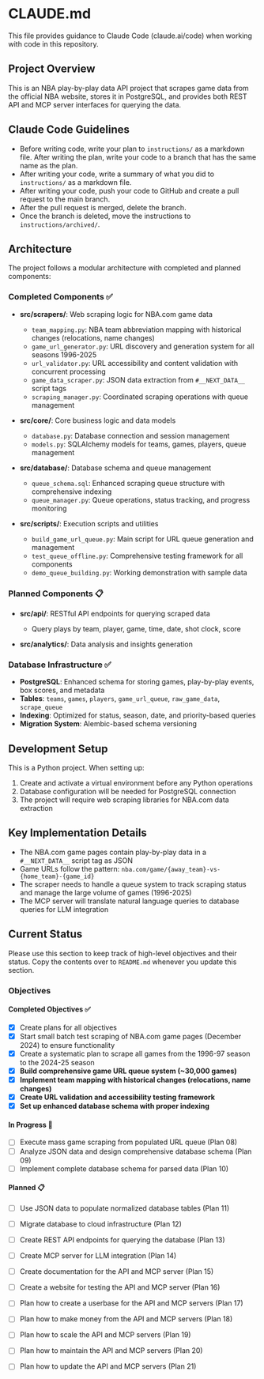 # CLAUDE.md

This file provides guidance to Claude Code (claude.ai/code) when working with code in this repository.

## Project Overview

This is an NBA play-by-play data API project that scrapes game data from the official NBA website, stores it in PostgreSQL, and provides both REST API and MCP server interfaces for querying the data.

## Claude Code Guidelines
- Before writing code, write your plan to `instructions/` as a markdown file. After writing the plan, write your code to a branch that has the same name as the plan.
- After writing your code, write a summary of what you did to `instructions/` as a markdown file.
- After writing your code, push your code to GitHub and create a pull request to the main branch.
- After the pull request is merged, delete the branch.
- Once the branch is deleted, move the instructions to `instructions/archived/`.

## Architecture

The project follows a modular architecture with completed and planned components:

### Completed Components ✅

- **src/scrapers/**: Web scraping logic for NBA.com game data
  - `team_mapping.py`: NBA team abbreviation mapping with historical changes (relocations, name changes)
  - `game_url_generator.py`: URL discovery and generation system for all seasons 1996-2025
  - `url_validator.py`: URL accessibility and content validation with concurrent processing
  - `game_data_scraper.py`: JSON data extraction from `#__NEXT_DATA__` script tags
  - `scraping_manager.py`: Coordinated scraping operations with queue management

- **src/core/**: Core business logic and data models
  - `database.py`: Database connection and session management
  - `models.py`: SQLAlchemy models for teams, games, players, queue management

- **src/database/**: Database schema and queue management
  - `queue_schema.sql`: Enhanced scraping queue structure with comprehensive indexing
  - `queue_manager.py`: Queue operations, status tracking, and progress monitoring

- **src/scripts/**: Execution scripts and utilities
  - `build_game_url_queue.py`: Main script for URL queue generation and management
  - `test_queue_offline.py`: Comprehensive testing framework for all components
  - `demo_queue_building.py`: Working demonstration with sample data

### Planned Components 📋

- **src/api/**: RESTful API endpoints for querying scraped data
  - Query plays by team, player, game, time, date, shot clock, score

- **src/analytics/**: Data analysis and insights generation

### Database Infrastructure ✅

- **PostgreSQL**: Enhanced schema for storing games, play-by-play events, box scores, and metadata
- **Tables**: `teams`, `games`, `players`, `game_url_queue`, `raw_game_data`, `scrape_queue`
- **Indexing**: Optimized for status, season, date, and priority-based queries
- **Migration System**: Alembic-based schema versioning

## Development Setup

This is a Python project. When setting up:

1. Create and activate a virtual environment before any Python operations
2. Database configuration will be needed for PostgreSQL connection
3. The project will require web scraping libraries for NBA.com data extraction

## Key Implementation Details

- The NBA.com game pages contain play-by-play data in a `#__NEXT_DATA__` script tag as JSON
- Game URLs follow the pattern: `nba.com/game/{away_team}-vs-{home_team}-{game_id}`
- The scraper needs to handle a queue system to track scraping status and manage the large volume of games (1996-2025)
- The MCP server will translate natural language queries to database queries for LLM integration

## Current Status
Please use this section to keep track of high-level objectives and their status. Copy the contents over to `README.md` whenever you update this section.

### Objectives

#### Completed Objectives ✅
- [x] Create plans for all objectives
- [x] Start small batch test scraping of NBA.com game pages (December 2024) to ensure functionality
- [x] Create a systematic plan to scrape all games from the 1996-97 season to the 2024-25 season
- [x] **Build comprehensive game URL queue system (~30,000 games)**
- [x] **Implement team mapping with historical changes (relocations, name changes)**
- [x] **Create URL validation and accessibility testing framework**
- [x] **Set up enhanced database schema with proper indexing**

#### In Progress 🔄
- [ ] Execute mass game scraping from populated URL queue (Plan 08)
- [ ] Analyze JSON data and design comprehensive database schema (Plan 09)
- [ ] Implement complete database schema for parsed data (Plan 10)

#### Planned 📋
- [ ] Use JSON data to populate normalized database tables (Plan 11)
- [ ] Migrate database to cloud infrastructure (Plan 12)
- [ ] Create REST API endpoints for querying the database (Plan 13)
- [ ] Create MCP server for LLM integration (Plan 14)
- [ ] Create documentation for the API and MCP server (Plan 15)
- [ ] Create a website for testing the API and MCP server (Plan 16)
- [ ] Plan how to create a userbase for the API and MCP servers (Plan 17)
- [ ] Plan how to make money from the API and MCP servers (Plan 18)
- [ ] Plan how to scale the API and MCP servers (Plan 19)
- [ ] Plan how to maintain the API and MCP servers (Plan 20)
- [ ] Plan how to update the API and MCP servers (Plan 21)

